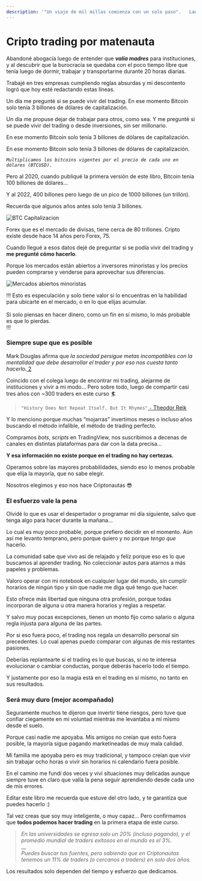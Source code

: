 ```yaml
---
description: '"Un viaje de mil millas comienza con un solo paso".   Lao Tse.'
---
```


# Cripto trading por matenauta

Abandoné abogacía luego de entender que _**valía madres**_ para instituciones, y al descubrir que la burocracia se quedaba con el poco tiempo libre que tenía luego de dormir, trabajar y transportarme durante 20 horas diarias.

Trabajé en tres empresas cumpliendo reglas absurdas y mi descontento logró que hoy esté redactando estas líneas.

Un día me pregunté si se puede vivir del trading. En ese momento Bitcoin solo tenía 3 billones de dólares de capitalización.

Un día me propuse dejar de trabajar para otros, como sea. Y me pregunté si se puede vivir del trading o desde inversiones, sin ser millonario.

En ese momento Bitcoin solo tenía 3 billones de dólares de capitalización.

En ese momento Bitcoin solo tenía 3 billones de dólares de capitalización.

_`Multiplicamos los bitcoins vigentes por el precio de cada uno en dólares (BTCUSD).`_

Pero al 2020, cuando publiqué la primera versión de este libro, Bitcoin tenía 100 billones de dólares...

Y al 2022, 400 billones pero luego de un pico de 1000 billones (un trillón).

Recuerda que algunos años antes solo tenía 3 billones.

![BTC Capitalizacion](https://user-images.githubusercontent.com/121636966/210031142-ac533acd-16ee-48a9-86dd-cbb57cd6cda2.jpg)

Forex que es el mercado de divisas, tiene cerca de 80 trillones. Cripto existe desde hace 14 años pero Forex, 75.

Cuando llegué a esos datos dejé de preguntar si se podía vivir del trading y **me pregunté cómo hacerlo**.

Porque los mercados están abiertos a inversores minoristas y los precios pueden comprarse y venderse para aprovechar sus diferencias.

![Mercados abiertos minoristas](https://user-images.githubusercontent.com/121636966/210031504-d13dbc1e-b3cf-4ef0-bb37-840a964e3221.jpg)

!!!
Esto es especulación y solo tiene valor si lo encuentras en la habilidad para ubicarte en el mercado, o en lo que elijas acumular.\
\
Si solo piensas en hacer dinero, como un fin en sí mismo, lo más probable es que lo pierdas.\
!!!

### **Siempre supe que es posible**

Mark Douglas afirma que *la sociedad persigue metas incompatibles con la mentalidad que debe desarrollar el trader y por eso nos cuesta tanto hacerlo*.[ 2](https://www.amazon.com/Trading-Zone-Confidence-Discipline-Attitude-ebook/dp/B004H1TBCG)

Coincido con el colega luego de encontrar mi trading, alejarme de instituciones y vivir a mi modo... Pero sobre todo, luego de compartir casi tres años con \~300 traders en este curso 🏄

> `"History Does Not Repeat Itself, But It Rhymes"`[ `-` Theodor Reik](https://quoteinvestigator.com/2014/01/12/history-rhymes/)

Y lo menciono porque muchas “mojarras” invertimos meses o incluso años buscando el método infalible, el método de trading perfecto.

Compramos _bots_, _scripts_ en TradingView, nos suscribimos a decenas de canales en distintas plataformas para dar con la data precisa...

**Y esa información no existe porque en el trading no hay certezas.**

Operamos sobre las mayores probabilidades, siendo eso lo menos probable que elija la mayoría, que no sabe elegir.

Nosotros elegimos y eso nos hace Criptonautas 😎

### El esfuerzo vale la pena

Olvidé lo que es usar el despertador o programar mi día siguiente, salvo que tenga algo para hacer durante la mañana...

Lo cual es muy poco probable, porque prefiero decidir en el momento. Aún así me levanto temprano, pero porque quiero y no porque _tengo que_ hacerlo.

La comunidad sabe que vivo así de relajado y felíz porque eso es lo que buscamos al aprender trading. No coleccionar autos para atarnos a más papeles y problemas.

Valoro operar con mi notebook en cualquier lugar del mundo, sin cumplir horarios de ningún tipo y sin que nadie me diga qué tengo que hacer.

Esto ofrece más libertad que ninguna otra profesión, porque todas incorporan de alguna u otra manera horarios y reglas a respetar.

Y salvo muy pocas excepciones, tienen un monto fijo como salario o alguna regla injusta para alguna de las partes.

Por si eso fuera poco, el trading nos regala un desarrollo personal sin precedentes. Lo cual apenas puedo comparar con algunas de mis restantes pasiones.

Deberías replantearte si el trading es lo que buscas, si no te interesa evolucionar o cambiar conductas, porque deberás hacerlo todo el tiempo.

Y justamente por eso la magia está en el trading en sí mismo, no tanto en sus resultados.

### Será muy duro (mejor acompañado)

Seguramente muchos te dijeron que invertir tiene riesgos, pero tuve que confiar ciegamente en mi voluntad mientras me levantaba a mí mismo desde el suelo.

Porque casi nadie me apoyaba. Mis amigos no creían que esto fuera posible, la mayoría sigue pagando marketineadas de muy mala calidad.

Mi familia me apoyaba pero es muy tradicional, y tampoco creían que vivir sin trabajar ocho horas o vivir sin horarios ni calendario fuera posible.

En el camino me fundí dos veces y viví situaciones muy delicadas aunque siempre tuve en claro que valía la pena seguir aprendiendo desde cada uno de mis errores.

Editar este libro me recuerda que estuve del otro lado, y te garantiza que puedes hacerlo :)

Tal vez creas que soy muy inteligente, o muy capaz... Pero confirmamos que **todos podemos hacer trading** en la primera etapa de este curso.

> _En las universidades se egresa solo un 20% (incluso pagando), y el promedio mundial de traders exitosos en el mundo es el 3%._\
> \_\_\
> _Puedes buscar tus fuentes, pero sabiendo que en Criptonautas tenemos un 11% de traders (o cercanos a traders) en solo dos años._

Los resultados solo dependen del tiempo y esfuerzo que dedicamos.
